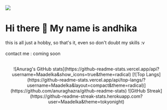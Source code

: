 ![](https://komarev.com/ghpvc/?username=your-github-Maadelka&label=PROFILE+VIEWS&style=plastic&color=blueviolet)
# Hi there 👋 My name is andhika
this is all just a hobby, so that's it, even so don't doubt my skills :v
<br>
<br>
contact me : coming soon
<br>
<br>

<div align="center">
  ![Anurag's GitHub stats](https://github-readme-stats.vercel.app/api?username=Maadelka&show_icons=true&theme=radical) 
  [![Top Langs](https://github-readme-stats.vercel.app/api/top-langs/?username=Maadelka&layout=compact&theme=radical)](https://github.com/anuraghazra/github-readme-stats)
  ![GitHub Streak](https://github-readme-streak-stats.herokuapp.com?user=Maadelka&theme=tokyonight)
</div>


